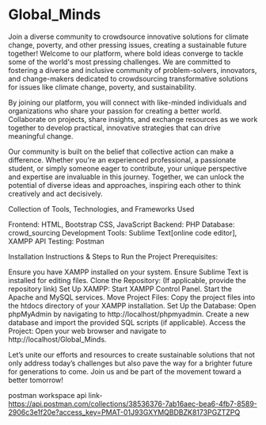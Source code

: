 # Global_Minds
Join a diverse community to crowdsource innovative solutions for climate change, poverty, and other pressing issues, creating a sustainable future together!
Welcome to our platform, where bold ideas converge to tackle some of the world's most pressing challenges. We are committed to fostering a diverse and inclusive community of problem-solvers, innovators, and change-makers dedicated to crowdsourcing transformative solutions for issues like climate change, poverty, and sustainability.

By joining our platform, you will connect with like-minded individuals and organizations who share your passion for creating a better world. Collaborate on projects, share insights, and exchange resources as we work together to develop practical, innovative strategies that can drive meaningful change.

Our community is built on the belief that collective action can make a difference. Whether you're an experienced professional, a passionate student, or simply someone eager to contribute, your unique perspective and expertise are invaluable in this journey. Together, we can unlock the potential of diverse ideas and approaches, inspiring each other to think creatively and act decisively.


Collection of Tools, Technologies, and Frameworks Used

Frontend: HTML, Bootstrap CSS, JavaScript
Backend: PHP
Database: crowd_sourcing
Development Tools: Sublime Text[online code editor], XAMPP
API Testing: Postman

Installation Instructions & Steps to Run the Project
Prerequisites:

Ensure you have XAMPP installed on your system.
Ensure Sublime Text is installed for editing files.
Clone the Repository: (If applicable, provide the repository link)
Set Up XAMPP:
Start XAMPP Control Panel.
Start the Apache and MySQL services.
Move Project Files:
Copy the project files into the htdocs directory of your XAMPP installation.
Set Up the Database:
Open phpMyAdmin by navigating to http://localhost/phpmyadmin.
Create a new database and import the provided SQL scripts (if applicable).
Access the Project:
Open your web browser and navigate to http://localhost/Global_Minds.

Let’s unite our efforts and resources to create sustainable solutions that not only address today’s challenges but also pave the way for a brighter future for generations to come. Join us and be part of the movement toward a better tomorrow!


postman workspace api link- https://api.postman.com/collections/38536376-7ab16aec-bea6-4fb7-8589-2906c3e1f20e?access_key=PMAT-01J93GXYMQBDBZK8173PGZTZPQ
